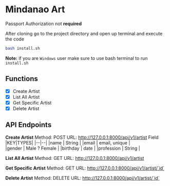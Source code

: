 # Mindanao Art

Passport Authorization not **required**

After cloning go to the project directory and open up terminal and execute the code
```bash
bash install.sh
```
**Note:** if you are `Windows` user make sure to use bash terminal to run `install.sh`

## Functions

 - [x] Create Artist
 - [x] List All Artist
 - [x] Get Specific Artist
 - [x] Delete Artist

## API Endpoints

**Create Artist**
Method: POST
URL: http://127.0.0.1:8000/api/v1/artist
Field
|KEY|TYPES|
|--|--|
|name		| String		|
|email		| email, unique	|	
|gender 	| Male ? Female |
|birthday 	| date 			|
|profession	| String		|

**List All Artist**
Method: GET
URL: http://127.0.0.1:8000/api/v1/artist

**Get Specific Artist**
Method: GET
URL: http://127.0.0.1:8000/api/v1/artist/`id`

**Delete Artist**
Method: DELETE
URL: http://127.0.0.1:8000/api/v1/artist/`id`


